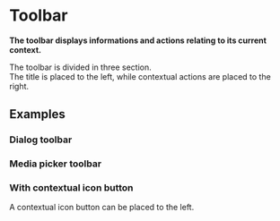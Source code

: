 # Toolbar

**The toolbar displays informations and actions relating to its current context.**

<demo-block component="toolbar" partial="default"></demo-block>

The toolbar is divided in three section.<br />The title is placed to the left, while contextual actions are placed to the right.

## Examples

### Dialog toolbar

<demo-block component="toolbar" partial="dialog"></demo-block>

### Media picker toolbar

<demo-block component="toolbar" partial="media-picker"></demo-block>

### With contextual icon button

A contextual icon button can be placed to the left.

<demo-block component="toolbar" partial="back"></demo-block>

